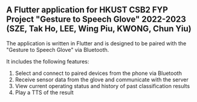 ## A Flutter application for HKUST CSB2 FYP Project "Gesture to Speech Glove" 2022-2023 (SZE, Tak Ho, LEE, Wing Piu, KWONG, Chun Yiu)

The application is written in Flutter and is designed to be paired with the "Gesture to Speech Glove" via Bluetooth. 

It includes the following features:

1. Select and connect to paired devices from the phone via Bluetooth
2. Receive sensor data from the glove and communicate with the server
3. View current operating status and history of past classification results
4. Play a TTS of the result
